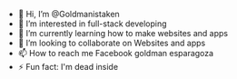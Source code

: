 - 👋 Hi, I’m @Goldmanistaken
- 👀 I’m interested in full-stack developing 
- 🌱 I’m currently learning how to make websites and apps
- 💞️ I’m looking to collaborate on Websites and apps
- 📫 How to reach me Facebook goldman esparagoza
- ⚡ Fun fact: I'm dead inside 

<!---
Goldmanistaken/Goldmanistaken is a ✨ special ✨ repository because its `README.md` (this file) appears on your GitHub profile.
You can click the Preview link to take a look at your changes.
--->
